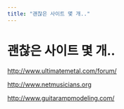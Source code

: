 ```yaml
---
title: "괜찮은 사이트 몇 개.."
---
```

# 괜찮은 사이트 몇 개..

http://www.ultimatemetal.com/forum/

http://www.netmusicians.org

http://www.guitarampmodeling.com/


